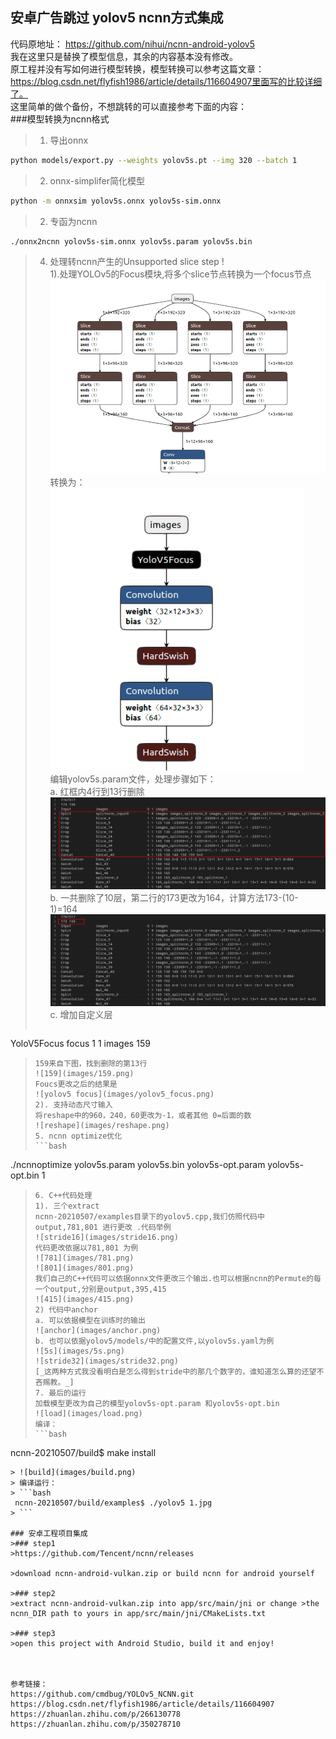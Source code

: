 安卓广告跳过 yolov5 ncnn方式集成 
----
代码原地址： https://github.com/nihui/ncnn-android-yolov5  
我在这里只是替换了模型信息，其余的内容基本没有修改。  
原工程并没有写如何进行模型转换，模型转换可以参考这篇文章：https://blog.csdn.net/flyfish1986/article/details/116604907里面写的比较详细了。   
这里简单的做个备份，不想跳转的可以直接参考下面的内容：  
###模型转换为ncnn格式  
>1. 导出onnx  
```bash
python models/export.py --weights yolov5s.pt --img 320 --batch 1
```
>2. onnx-simplifer简化模型
```bash
python -m onnxsim yolov5s.onnx yolov5s-sim.onnx
``` 
>2. 专函为ncnn
```bash
./onnx2ncnn yolov5s-sim.onnx yolov5s.param yolov5s.bin
```
>4. 处理转ncnn产生的Unsupported slice step !  
> 1).处理YOLOv5的Focus模块,将多个slice节点转换为一个focus节点  
> ![slices](images/focus.png)  
> 转换为：  
> ![v5 focus](images/v5_focus.png)  
> 编辑yolov5s.param文件，处理步骤如下：  
> a.  红框内4行到13行删除  
> ![slice code](images/slices_code.png)  
> b.  一共删除了10层，第二行的173更改为164，计算方法173-(10-1)=164  
> ![count](images/count.png)   
> c. 增加自定义层  
> ```yaml
YoloV5Focus              focus                    1 1  images 159
> ```  
> 159来自下图，找到删除的第13行  
> ![159](images/159.png)  
> Foucs更改之后的结果是  
> ![yolov5 focus](images/yolov5_focus.png)  
> 2). 支持动态尺寸输入  
> 将reshape中的960，240，60更改为-1，或者其他 0=后面的数  
> ![reshape](images/reshape.png)  
> 5. ncnn optimize优化  
> ```bash
./ncnnoptimize yolov5s.param yolov5s.bin yolov5s-opt.param yolov5s-opt.bin 1
>```
>6. C++代码处理  
>1). 三个extract  
>ncnn-20210507/examples目录下的yolov5.cpp,我们仿照代码中output,781,801 进行更改 .代码举例  
>![stride16](images/stride16.png)  
>代码更改依据以781,801 为例  
>![781](images/781.png)  
>![801](images/801.png)  
>我们自己的C++代码可以依据onnx文件更改三个输出.也可以根据ncnn的Permute的每一个output,分别是output,395,415  
>![415](images/415.png)  
>2) 代码中anchor  
>a. 可以依据模型在训练时的输出  
>![anchor](images/anchor.png)  
>b. 也可以依据yolov5/models/中的配置文件,以yolov5s.yaml为例  
>![5s](images/5s.png)  
>![stride32](images/stride32.png)  
>[_这两种方式我没看明白是怎么得到stride中的那几个数字的，谁知道怎么算的还望不吝赐教。_] 
> 7. 最后的运行  
> 加载模型更改为自己的模型yolov5s-opt.param 和yolov5s-opt.bin  
> ![load](images/load.png)  
> 编译： 
> ```bash
 ncnn-20210507/build$ make install
```
> ![build](images/build.png)  
> 编译运行：  
> ```bash
 ncnn-20210507/build/examples$ ./yolov5 1.jpg
> ```

### 安卓工程项目集成  
>### step1
>https://github.com/Tencent/ncnn/releases

>download ncnn-android-vulkan.zip or build ncnn for android yourself

>### step2
>extract ncnn-android-vulkan.zip into app/src/main/jni or change >the ncnn_DIR path to yours in app/src/main/jni/CMakeLists.txt

>### step3
>open this project with Android Studio, build it and enjoy!  

  

参考链接：  
https://github.com/cmdbug/YOLOv5_NCNN.git  
https://blog.csdn.net/flyfish1986/article/details/116604907  
https://zhuanlan.zhihu.com/p/266130778  
https://zhuanlan.zhihu.com/p/350278710  